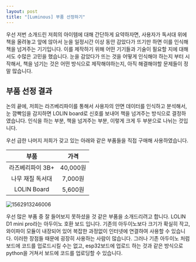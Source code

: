 ```yaml
---
layout: post
title: "[Luminous] 부품 선정하기"
---
```


우선 저번 소개드린 저희의 아이템에 대해 간단하게 요약하자면, 사용자가 독서대 위에 책을 올려놓고 앞에 않아서 눈을 일정시간 이상 동안 감았다가 뜨기만 하면 이를 인식해 책을 넘겨주는 기기입니다. 이를 제작하기 위해 어떤 기기들과 기술이 필요할 지에 대해서도 수많은 고민을 했습니다. 눈을 감았다가 뜨는 것을 어떻게 인식해야 하는지 부터 시작해서, 책을 넘기는 것은 어떤 방식으로 제작해야하는지, 아직 해결해야할 문제들이 정말 많습니다.

## 부품 선정 결과

논의 끝에, 저희는 라즈베리파이를 통해서 사용자의 안면 데이터를 인식하고 분석해서, 눈 깜빡임을 감지하면 LOLIN board로 신호를 보내어 책을 넘겨주는 방식으로 결정하였습니다. 인식을 하는 부분, 책을 넘겨주는 부분, 이렇게 크게 두 부분으로 나뉘는 것입니다.

우선 급한 나머지 저희가 갖고 있는 아래와 같은 부품들을 직접 구매해 사용하였습니다.

|       부품       |   가격   |
| :--------------: | :------: |
| 라즈베리파이 3B+ | 40,000원 |
| 나무 재질 독서대 | 7,000원  |
|   LOLIN Board    | 5,600원  |

![1562913246006](C:\Users\0606s\AppData\Roaming\Typora\typora-user-images\1562913246006.png)

우선 많은 부품 중 잘 들어보지 못하셨을 것 같은 부품을 소개드리려고 합니다. LOLIN D1 mini pro라는 아두이노 호환 보드 입니다. 기존의 아두이노보다 크기가 확실히 작고, 와이파이 모듈이 내장되어 있어 복잡한 과정없이 인터넷에 연결하여 사용할 수 있습니다. 이러한 장점들 때문에 굉장히 사용하는 사람이 많습니다. 그러나 기존 아두이노 처럼 보드에 코드를 업로드시킬 수는 없고, esp32보드에 업로드 하는 것과 같은 방식으로 python을 거쳐서 보드에 코드를 업로딩할 수 있습니다.

